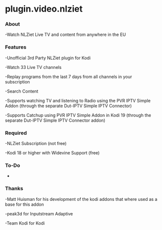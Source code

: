 # plugin.video.nlziet

### About

-Watch NLZiet Live TV and content from anywhere in the EU

### Features

-Unofficial 3rd Party NLZiet plugin for Kodi

-Watch 33 Live TV channels

-Replay programs from the last 7 days from all channels in your subscription

-Search Content

-Supports watching TV and listening to Radio using the PVR IPTV Simple Addon (through the separate Dut-IPTV Simple IPTV Connector)

-Supports Catchup using PVR IPTV Simple Addon in Kodi 19 (through the separate Dut-IPTV Simple IPTV Connector addon)

### Required

-NLZiet Subscription (not free)

-Kodi 18 or higher with Widevine Support (free)

### To-Do

-

### Thanks

-Matt Huisman for his development of the kodi addons that where used as a base for this addon

-peak3d for Inputstream Adaptive

-Team Kodi for Kodi